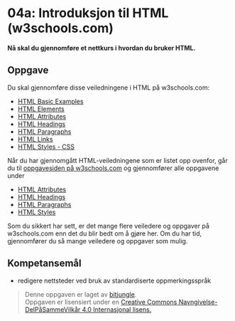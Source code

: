 # 04a: Introduksjon til HTML (w3schools.com)

**Nå skal du gjennomføre et nettkurs i hvordan du bruker HTML.**

## Oppgave

Du skal gjennomføre disse veiledningene i HTML på w3schools.com:

* [HTML Basic Examples](https://www.w3schools.com/html/html_basic.asp)
* [HTML Elements](https://www.w3schools.com/html/html_elements.asp)
* [HTML Attributes](https://www.w3schools.com/html/html_attributes.asp)
* [HTML Headings](https://www.w3schools.com/html/html_headings.asp)
* [HTML Paragraphs](https://www.w3schools.com/html/html_paragraphs.asp)
* [HTML Links](https://www.w3schools.com/html/html_links.asp)
* [HTML Styles - CSS](https://www.w3schools.com/html/html_css.asp)

Når du har gjennomgått HTML-veiledningene som er listet opp ovenfor, går du til [oppgavesiden på w3schools.com](https://www.w3schools.com/html/exercise.asp) og gjennomfører alle oppgavene under 

* [HTML Attributes](https://www.w3schools.com/html/exercise.asp?filename=exercise_html_attributes1)
* [HTML Headings](https://www.w3schools.com/html/exercise.asp?filename=exercise_html_headings1)
* [HTML Paragraphs](https://www.w3schools.com/html/exercise.asp?filename=exercise_html_paragraphs1)
* [HTML Styles](https://www.w3schools.com/html/exercise.asp?filename=exercise_html_styles1)

Som du sikkert har sett, er det mange flere veiledere og oppgaver på w3schools.com enn det du blir bedt om å gjøre her. Om du har tid, gjennomfører du så mange veiledere og oppgaver som mulig.


## Kompetansemål

* redigere nettsteder ved bruk av standardiserte oppmerkingsspråk

>Denne oppgaven er laget av [bitjungle](https://github.com/bitjungle).  
>Oppgaven er lisensiert under en
>[Creative Commons Navngivelse-DelPåSammeVilkår 4.0 Internasjonal lisens.
](http://creativecommons.org/licenses/by-sa/4.0/)
